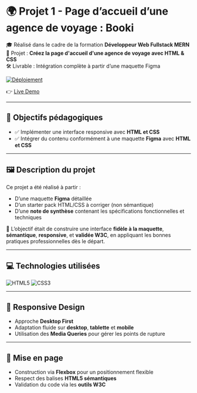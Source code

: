 # 🌍 Projet 1 - Page d’accueil d’une agence de voyage : **Booki**

🎓 Réalisé dans le cadre de la formation **Développeur Web Fullstack MERN**  
📅 Projet : **Créez la page d'accueil d'une agence de voyage avec HTML & CSS**  
🛠️ Livrable : Intégration complète à partir d’une maquette Figma

[![Déploiement](https://img.shields.io/badge/Site%20en%20ligne-Disponible-32CD32?style=for-the-badge)](https://djerbiano.github.io/booki-starter-code-master/)

👉 [Live Demo](https://djerbiano.github.io/booki-starter-code-master/)

---

## 🎯 Objectifs pédagogiques

- ✅ Implémenter une interface responsive avec **HTML et CSS**
- ✅ Intégrer du contenu conformément à une maquette **Figma** avec **HTML et CSS**

---

## 🖼️ Description du projet

Ce projet a été réalisé à partir :

- D’une maquette **Figma** détaillée
- D’un starter pack HTML/CSS à corriger (non sémantique)
- D’une **note de synthèse** contenant les spécifications fonctionnelles et techniques

🎯 L’objectif était de construire une interface **fidèle à la maquette**, **sémantique**, **responsive**, et **validée W3C**, en appliquant les bonnes pratiques professionnelles dès le départ.

---

## 💻 Technologies utilisées

<p align="left">
  <img src="https://img.shields.io/badge/HTML5-E34F26?style=for-the-badge&logo=html5&logoColor=white" alt="HTML5" />
  <img src="https://img.shields.io/badge/CSS3-1572B6?style=for-the-badge&logo=css3&logoColor=white" alt="CSS3" />
</p>

---

## 📱 Responsive Design

- Approche **Desktop First**
- Adaptation fluide sur **desktop**, **tablette** et **mobile**
- Utilisation des **Media Queries** pour gérer les points de rupture

---

## 🧱 Mise en page

- Construction via **Flexbox** pour un positionnement flexible
- Respect des balises **HTML5 sémantiques**
- Validation du code via les **outils W3C**
